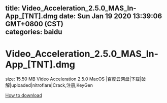 
title: Video_Acceleration_2.5.0_MAS_In-App_[TNT].dmg
date: Sun Jan 19 2020 13:39:06 GMT+0800 (CST)    
categories: baidu
---

# Video_Acceleration_2.5.0_MAS_In-App_[TNT].dmg
size: 15.50 MB
 Video Acceleration 2.5.0 MacOS |百度云网盘|下载|破解|uploaded|nitroflare|Crack,注册,KeyGen
 

[How to download](https://bpcam.bemobtrk.com/go/2ceec3aa-1ca2-46d6-b9ff-aaa5c184517c?jno=491)